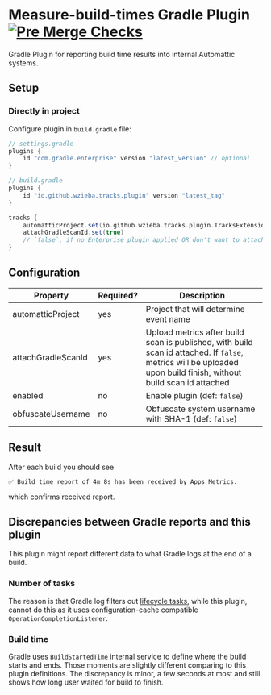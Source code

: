# Measure-build-times Gradle Plugin [![Pre Merge Checks](https://github.com/cortinico/kotlin-gradle-plugin-template/workflows/Pre%20Merge%20Checks/badge.svg)](https://github.com/cortinico/kotlin-gradle-plugin-template/actions?query=workflow%3A%22Pre+Merge+Checks%22)

Gradle Plugin for reporting build time results into internal Automattic systems.

## Setup

### Directly in project

Configure plugin in `build.gradle` file:

```groovy
// settings.gradle
plugins {
    id "com.gradle.enterprise" version "latest_version" // optional
}

// build.gradle
plugins {
    id "io.github.wzieba.tracks.plugin" version "latest_tag"
}

tracks {
    automatticProject.set(io.github.wzieba.tracks.plugin.TracksExtension.AutomatticProject.WooCommerce)
    attachGradleScanId.set(true)
    // `false`, if no Enterprise plugin applied OR don't want to attach build scan id 
}
```

## Configuration

| Property           | Required? | Description                                                                                                                                                       |
|--------------------|-----------|-------------------------------------------------------------------------------------------------------------------------------------------------------------------|
| automatticProject  | yes       | Project that will determine event name                                                                                                                            |
| attachGradleScanId | yes       | Upload metrics after build scan is published, with build scan id attached. If `false`, metrics will be uploaded upon build finish, without build scan id attached |
| enabled            | no        | Enable plugin (def: `false`)                                                                                                                                      |
| obfuscateUsername  | no        | Obfuscate system username with SHA-1 (def: `false`)                                                                                                               | 

## Result

After each build you should see

```
✅ Build time report of 4m 8s has been received by Apps Metrics.
```

which confirms received report.

## Discrepancies between Gradle reports and this plugin

This plugin might report different data to what Gradle logs at the end of a build.

### Number of tasks

The reason is that Gradle log filters
out [lifecycle tasks](https://docs.gradle.org/current/userguide/more_about_tasks.html#sec:lifecycle_tasks),
while this plugin, cannot do this as it uses configuration-cache
compatible `OperationCompletionListener`.

### Build time

Gradle uses `BuildStartedTime` internal service to define where the build starts and ends. Those
moments are slightly different comparing to this plugin definitions. The discrepancy is minor, a few
seconds at most and still shows how long user waited for build to finish.
